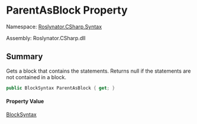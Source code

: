 # ParentAsBlock Property

Namespace: [Roslynator.CSharp.Syntax](../../README.md)

Assembly: Roslynator\.CSharp\.dll

## Summary

Gets a block that contains the statements\. Returns null if the statements are not contained in a block\.

```csharp
public BlockSyntax ParentAsBlock { get; }
```

#### Property Value

[BlockSyntax](https://docs.microsoft.com/en-us/dotnet/api/microsoft.codeanalysis.csharp.syntax.blocksyntax)


